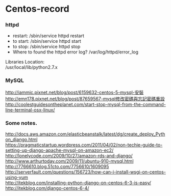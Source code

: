 # Centos-record
### httpd 
- restart:
    /sbin/service httpd restart
- to start:
    /sbin/service httpd start
- to stop:
    /sbin/service httpd stop
- Where to found the httpd error log?
    /var/log/httpd/error_log

Libraries Location:  
    /usr/local/lib/python2.7.x
### MySQL
http://iammic.pixnet.net/blog/post/6159632-centos-5-mysql-安裝  
http://emn178.pixnet.net/blog/post/87659567-mysql修改密碼與忘記密碼重設  
http://coolestguidesontheplanet.com/start-stop-mysql-from-the-command-line-terminal-osx-linux/  

### Some notes.
http://docs.aws.amazon.com/elasticbeanstalk/latest/dg/create_deploy_Python_django.html  
https://pragmaticstartup.wordpress.com/2011/04/02/non-techie-guide-to-setting-up-django-apache-mysql-on-amazon-ec2/  
http://lonelycode.com/2009/10/27/amazon-rds-and-django/  
http://www.arthurtoday.com/2009/11/ubuntu-910-mysql.html  
http://7766610.blog.51cto.com/7756610/1609095  
http://serverfault.com/questions/156723/how-can-i-install-wsgi-on-centos-using-yum  
http://itekblog.com/installing-python-django-on-centos-6-3-is-easy/  
http://itekblog.com/django-centos-6-4/  
